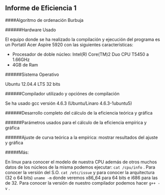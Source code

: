 Informe de Eficiencia 1
-----------------------

####Algoritmo de ordenación Burbuja

######Hardware Usado

El equipo donde se ha realizado la compilación y ejecución del programa es un Portatil Acer Aspire 5920 con las siguientes características:

* Procesador de doble núcleo: Intel(R) Core(TM)2 Duo CPU T5450 a 1.66GHz
* 4GB de Ram

######Sistema Operativo

Ubuntu 12.04.4 LTS  32 bits

######Compilador utilizado y opciónes de compilación

Se ha usado gcc versión 4.6.3 (Ubuntu/Linaro 4.6.3-1ubuntu5) 


######Desarrollo completo del cálculo de la eficiencia teórica y gráfica

######Parámetros usados para el cálculo de la eficiencia empírica y gráfica

######Ajuste de curva teórica a la empírica: mostrar resultados del ajuste y gráfica



#####Más:

En linux para conocer el modelo de nuestra CPU además de otros muchos datos de los núcleos de la misma podemos ejecutar: `cat /cpu/info` . Para conocer la versión del S.O. `cat /etc/issue` y para conocer la arquitectura (32 o 64 bits) `uname -m` donde veremos x86_64 para 64 bits e i686 para las de 32. Para conocer la versión de nuestro compilador  podemos hacer `g++ -v` .







